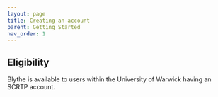 ```yaml
---
layout: page
title: Creating an account
parent: Getting Started
nav_order: 1
---
```


## Eligibility

Blythe is available to users within the University of Warwick having an SCRTP account. 
